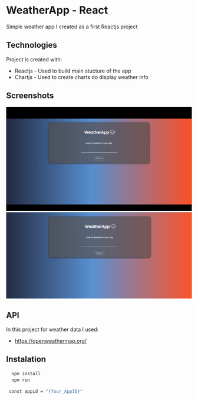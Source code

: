 
# WeatherApp - React

Simple weather app I created as a first Reactjs project

## Technologies
Project is created with:
* Reactjs - Used to build main stucture of the app
* Chartjs - Used to create charts do display weather info



 
## Screenshots
![App Screenshot](./weather.gif)
<img src="./screens/weather3.png"> 



## API
In this project for weather data I used:
* https://openweathermap.org/

## Instalation

```bash
  npm install
  npm run
```
```bash
 const appid = "{Your_AppID}"
```

